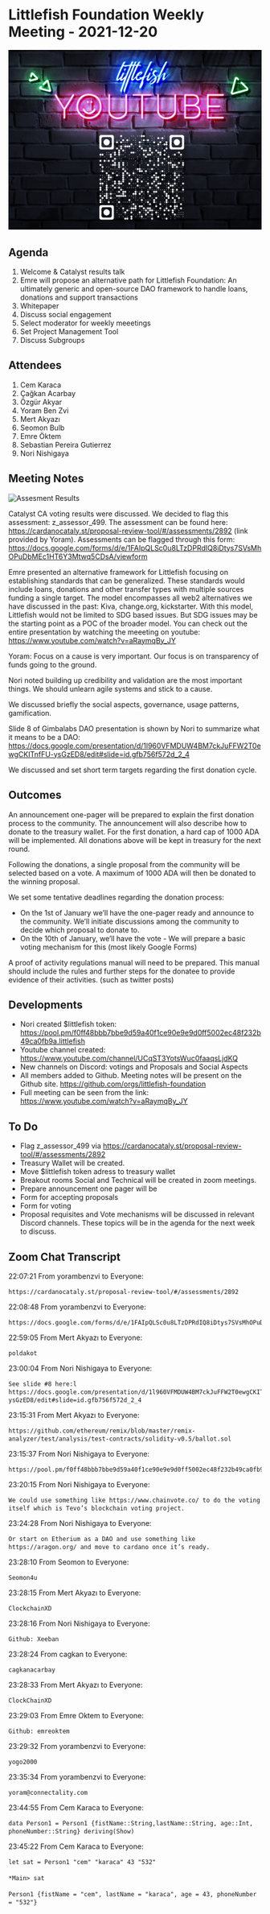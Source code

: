 # Littlefish Foundation Weekly Meeting - 2021-12-20
![Littlefish Youtube](meet1a.png)

## Agenda
1. Welcome & Catalyst results talk 
2. Emre will propose an alternative path for Littlefish Foundation: An ultimately generic and open-source DAO framework to handle loans, donations and support transactions
3. Whitepaper 
4. Discuss social engagement 
5. Select moderator for weekly meeetings 
6. Set Project Management Tool 
7. Discuss Subgroups 

## Attendees
1. Cem Karaca
2. Çağkan Acarbay
3. Özgür Akyar
4. Yoram Ben Zvi
5. Mert Akyazı
6. Seomon Bulb
7. Emre Öktem
8. Sebastian Pereira Gutierrez
9. Nori Nishigaya

## Meeting Notes
![Assesment Results](assesment_results.png)

Catalyst CA voting results were discussed. We decided to flag this assessment: z_assessor_499. The assessment can be found here: https://cardanocataly.st/proposal-review-tool/#/assessments/2892 (link provided by Yoram). Assessments can be flagged through this form: https://docs.google.com/forms/d/e/1FAIpQLSc0u8LTzDPRdIQ8iDtys7SVsMhOPuDbMEc1HT6Y3Mtwq5CDsA/viewform

Emre presented an alternative framework for Littlefish focusing on establishing standards that can be generalized. These standards would include loans, donations and other transfer types with multiple sources funding a single target. The model encompasses all web2 alternatives we have discussed in the past: Kiva, change.org, kickstarter. With this model, Littlefish would not be limited to SDG based issues. But SDG issues may be the starting point as a POC of the broader model. You can check out the entire presentation by watching the meeeting on youtube: https://www.youtube.com/watch?v=aRaymqBy_JY

Yoram: Focus on a cause is very important. Our focus is on transparency of funds going to the ground.

Nori noted building up credibility and validation are the most important things. We should unlearn agile systems and stick to a cause.

We discussed briefly the social aspects, governance, usage patterns, gamification.

Slide 8 of Gimbalabs DAO presentation is shown by Nori to summarize what it means to be a DAO: https://docs.google.com/presentation/d/1l960VFMDUW4BM7ckJuFFW2T0ewgCKITnfFU-ysGzED8/edit#slide=id.gfb756f572d_2_4

We discussed and set short term targets regarding the first donation cycle. 

## Outcomes

An announcement one-pager will be prepared to explain the first donation process to the community. The announcement will also describe how to donate to the treasury wallet. For the first donation, a hard cap of 1000 ADA will be implemented. All donations above will be kept in treasury for the next round. 

Following the donations, a single proposal from the community will be selected based on a vote. A maximum of 1000 ADA will then be donated to the winning proposal. 

We set some tentative deadlines regarding the donation process:

- On the 1st of January we’ll have the one-pager ready and announce to the community. We’ll initiate discussions among the community to decide which proposal to donate to.
- On the 10th of January, we’ll have the vote - We will prepare a basic voting mechanism for this (most likely Google Forms)

A proof of activity regulations manual will need to be prepared. This manual should include the rules and further steps for the donatee to provide evidence of their activities. (such as twitter posts)

## Developments

- Nori created $littlefish token: https://pool.pm/f0ff48bbb7bbe9d59a40f1ce90e9e9d0ff5002ec48f232b49ca0fb9a.littlefish   
- Youtube channel created: https://www.youtube.com/channel/UCqST3YotsWuc0faaqsLjdKQ
- New channels on Discord: votings and Proposals and Social Aspects
- All members added to Github. Meeting notes will be present on the Github site. https://github.com/orgs/littlefish-foundation
- Full meeting can be seen from the link: https://www.youtube.com/watch?v=aRaymqBy_JY

## To Do

- Flag z_assessor_499 via https://cardanocataly.st/proposal-review-tool/#/assessments/2892
- Treasury Wallet will be created.
- Move $littlefish token adress to treasury wallet
- Breakout rooms Social and Technical will be created in zoom meetings. 
- Prepare announcement one pager will be
- Form for accepting proposals
- Form for voting
- Proposal requisites and Vote mechanisms will be discussed in relevant Discord channels. These topics will be in the agenda for the next week to discuss.

## Zoom Chat Transcript


22:07:21 From  yorambenzvi  to  Everyone:

	https://cardanocataly.st/proposal-review-tool/#/assessments/2892

22:08:48 From  yorambenzvi  to  Everyone:

	https://docs.google.com/forms/d/e/1FAIpQLSc0u8LTzDPRdIQ8iDtys7SVsMhOPuDbMEc1HT6Y3Mtwq5CDsA/viewform

22:59:05 From  Mert Akyazı  to  Everyone:

	poldakot

23:00:04 From  Nori Nishigaya  to  Everyone:

	See slide #8 here:l https://docs.google.com/presentation/d/1l960VFMDUW4BM7ckJuFFW2T0ewgCKITnfFU-ysGzED8/edit#slide=id.gfb756f572d_2_4

23:15:31 From  Mert Akyazı  to  Everyone:

	https://github.com/ethereum/remix/blob/master/remix-analyzer/test/analysis/test-contracts/solidity-v0.5/ballot.sol

23:15:37 From  Nori Nishigaya  to  Everyone:

	https://pool.pm/f0ff48bbb7bbe9d59a40f1ce90e9e9d0ff5002ec48f232b49ca0fb9a.littlefish

23:20:15 From  Nori Nishigaya  to  Everyone:

	We could use something like https://www.chainvote.co/ to do the voting itself which is Tevo’s blockchain voting project.

23:24:28 From  Nori Nishigaya  to  Everyone:

	Or start on Etherium as a DAO and use something like https://aragon.org/ and move to cardano once it’s ready.

23:28:10 From  Seomon  to  Everyone:

	Seomon4u

23:28:15 From  Mert Akyazı  to  Everyone:

	ClockchainXD

23:28:16 From  Nori Nishigaya  to  Everyone:

	Github: Xeeban

23:28:24 From  cagkan  to  Everyone:

	cagkanacarbay

23:28:33 From  Mert Akyazı  to  Everyone:

	ClockChainXD

23:29:03 From  Emre Oktem  to  Everyone:

	Github: emreoktem

23:29:32 From  yorambenzvi  to  Everyone:

	yogo2000

23:35:34 From  yorambenzvi  to  Everyone:

	yoram@connectality.com

23:44:55 From  Cem Karaca  to  Everyone:

	data Person1 = Person1 {fistName::String,lastName::String, age::Int, phoneNumber::String} deriving(Show)

23:45:22 From  Cem Karaca  to  Everyone:

	let sat = Person1 "cem" "karaca" 43 "532"

	*Main> sat

	Person1 {fistName = "cem", lastName = "karaca", age = 43, phoneNumber = "532"}
